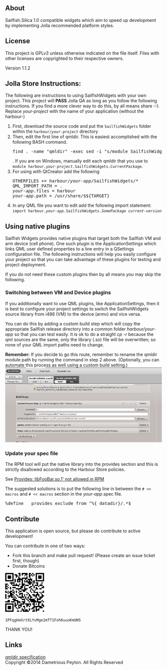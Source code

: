 <h2>About</h2>
Sailfish.Silica 1.0 compatible widgets which aim to speed up development by implementing Jolla recommended platform styles.

<h2>License</h2>

This project is GPLv3 unless otherwise indicated on the file itself. Files with other licenses are copyrighted to their respective owners.

Version 1.1.2

<h2>Jolla Store Instructions: </h2>
The following are instructions to using SailfishWidgets with your own project. This project will <strong>PASS</strong> Jolla QA as long as you follow the following instructions. If you find a more clever way to do this, by all means share :-). Replace <em>your-project</em> with the name of your application (without the harbour-)
<ol>
  <li> First, download the source code and put the <code>SailfishWidgets</code> folder within the <code>harbour/<em>your-project</em></code> directory</li>
  <li> Then, edit the first line of qmldir. This is easiest accomplished with the following BASH command. 
<pre>find . -name "qmldir" -exec sed -i "s/module SailfishWidgets/module harbour.<em>yourAppName</em>.SailfishWidgets/" \{} \;</pre>.
If you are on Windows, manually edit each qmldir that you use to <code>module harbour.<em>your-project</em>.SailfishWidgets.</em>CurrentPackage</em></code>.</li>
  <li> For using with QtCreator add the following
<pre>
OTHERFILES += harbour/<em>your-app</em>/SailfishWidgets/*
QML_IMPORT_PATH = .
<em>your-app</em>.files = harbour
<em>your-app</em>.path = /usr/share/$${TARGET}
</pre>
   </li>
   <li> In any QML file you want to edit add the following import statement: <code>import harbour.<em>your-app</em>.SailfishWidgets.<em>SomePackage</em> <em>current-version</em></code></li>
</ol>

<h2> Using native plugins </h2>
Sailfish Widgets provides native plugins that target both the Sailfish VM and arm device (cell phone). One such plugin is the ApplicationSettings which links QML user defined properties to a line entry in a QSettings configuration file. The following instructions will help you easily configure your project so that you can take advantage of these plugins for testing and project deployment.

If you do not need these custom plugins then by all means you may skip the following.

<h3>Switching between VM and Device plugins</h3>
If you additionally want to use QML plugins, like ApplicationSettings, then it is best to configure your project settings to switch the SailfishWidgets source library from i486 (VM) to the device (armv) and vice versa.

You can do this by adding a custom build step which will copy the appropriate Sailfish release directory into a common folder <em>harbour/your-app</em> so that you can test easily. It is ok to do a straight <em>cp -r</em> because the qml sources are the same, only the library (.so) file will be overwritten; so none of your QML import paths need to change.

<strong>Remember:</strong> If you decide to go this route, remember to rename the qmldir module path by running the command in step 2 above. (Optionally, you can automate this process as well using a custom build setting.)</strong>
<img src="build_process.png" />

<h3>Update your spec file</h3>
The RPM tool will put the native library into the provides section and this is strictly disallowed according to the Harbour Store policies.

See <a href="https://harbour.jolla.com/faq#2.6.0">Provides: libFooBar.so.1' not allowed in RPM</a>

The suggested solutions is to put the following line in between the <code># &gt;&gt; macros</code> and <code># &lt;&lt; macros</code> section in the <em>your-app</em>.spec file.
<pre>%define __provides_exclude_from ^%{_datadir}/.*$</pre>


<h2>Contribute</h2>

This application is open source,  but please do contribute to active development!
<p>
You can contribute in one of two ways:
<ul>
<li>Fork this branch and make pull request! (Please create an issue ticket first, though)
<li>Donate Bitcoins
</ul>
<p>
<img src="bitcoinaddy.png" />
<p>
<code>1PFqgHeGrtXLYvMge2mTT1FohKuuoKmUN5</code>

<p>

THANK YOU!

<h2>Links</h2>
<a href="http://qt-project.org/doc/qt-5/qtqml-modules-qmldir.html">qmldir specification</a>

<br>
Copyright ©2014 Dametrious Peyton. All Rights Reserved
